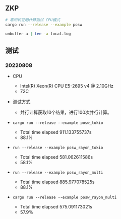 ## ZKP
```bash
# 零知识证明计算测试 CPU模式
cargo run --release --example posw

unbuffer a | tee -a local.log
```

## 测试
### 20220808
- CPU
    - Intel(R) Xeon(R) CPU E5-2695 v4 @ 2.10GHz
    - 72C
- 测试方式
    - 并行计算获取10个结果，进行100次并行计算。

- ``cargo run --release --example posw_tokio``
    - Total time elapsed  911.133755737s
    - 88.1%

- ``run --release --example posw_rayon_tokio``
    - Total time elapsed  581.062611586s
    - 58.1%

- ``run --release --example posw_rayon_multi``
    - Total time elapsed  885.977078525s
    - 88.1%

- ``cargo run --release --example posw_rayon_multi``
    - Total time elapsed  575.091173021s
    - 57.9%